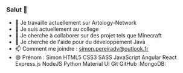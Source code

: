 ### Salut 👋

- 🔭 Je travaille actuellement sur Artology-Network
- 🌱 Je suis actuellement au college
- 👯 Je cherche à collaborer sur des projet tels que Minecraft
- 🤔 Je cherche de l'aide pour du développement Java
- 📫 Comment me joindre : simon.pereiradv@outlook.fr
- 😄 Prénom : Simon
HTML5 CSS3 SASS JavaScript Angular React Express.js NodeJS Python Material UI Git GitHub :MongoDB:
